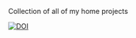 Collection of all of my home projects

[![DOI](https://zenodo.org/badge/91837068.svg)](https://zenodo.org/badge/latestdoi/91837068)
